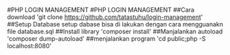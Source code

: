 #PHP LOGIN MANAGEMENT
#PHP LOGIN MANAGEMENT
##Cara download
'git clone  https://github.com/tatastuhu/login-management'
##Setup Database
setup dabase bisa di lakukan dengan cara mengguanakn file database.sql
##Install library
'composer install'
##Manjalankan autoload
'composer dump-autoload'
##menjalankan program
'cd public;php -S localhost:8080'
